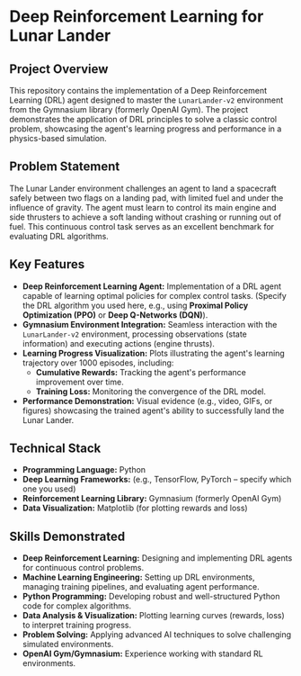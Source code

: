 # Deep Reinforcement Learning for Lunar Lander

## Project Overview

This repository contains the implementation of a Deep Reinforcement Learning (DRL) agent designed to master the `LunarLander-v2` environment from the Gymnasium library (formerly OpenAI Gym). The project demonstrates the application of DRL principles to solve a classic control problem, showcasing the agent's learning progress and performance in a physics-based simulation.

## Problem Statement

The Lunar Lander environment challenges an agent to land a spacecraft safely between two flags on a landing pad, with limited fuel and under the influence of gravity. The agent must learn to control its main engine and side thrusters to achieve a soft landing without crashing or running out of fuel. This continuous control task serves as an excellent benchmark for evaluating DRL algorithms.

## Key Features

* **Deep Reinforcement Learning Agent:** Implementation of a DRL agent capable of learning optimal policies for complex control tasks. (Specify the DRL algorithm you used here, e.g., using **Proximal Policy Optimization (PPO)** or **Deep Q-Networks (DQN)**).
* **Gymnasium Environment Integration:** Seamless interaction with the `LunarLander-v2` environment, processing observations (state information) and executing actions (engine thrusts).
* **Learning Progress Visualization:** Plots illustrating the agent's learning trajectory over 1000 episodes, including:
    * **Cumulative Rewards:** Tracking the agent's performance improvement over time.
    * **Training Loss:** Monitoring the convergence of the DRL model.
* **Performance Demonstration:** Visual evidence (e.g., video, GIFs, or figures) showcasing the trained agent's ability to successfully land the Lunar Lander.

## Technical Stack

* **Programming Language:** Python
* **Deep Learning Frameworks:** (e.g., TensorFlow, PyTorch – specify which one you used)
* **Reinforcement Learning Library:** Gymnasium (formerly OpenAI Gym)
* **Data Visualization:** Matplotlib (for plotting rewards and loss)

## Skills Demonstrated

* **Deep Reinforcement Learning:** Designing and implementing DRL agents for continuous control problems.
* **Machine Learning Engineering:** Setting up DRL environments, managing training pipelines, and evaluating agent performance.
* **Python Programming:** Developing robust and well-structured Python code for complex algorithms.
* **Data Analysis & Visualization:** Plotting learning curves (rewards, loss) to interpret training progress.
* **Problem Solving:** Applying advanced AI techniques to solve challenging simulated environments.
* **OpenAI Gym/Gymnasium:** Experience working with standard RL environments.

